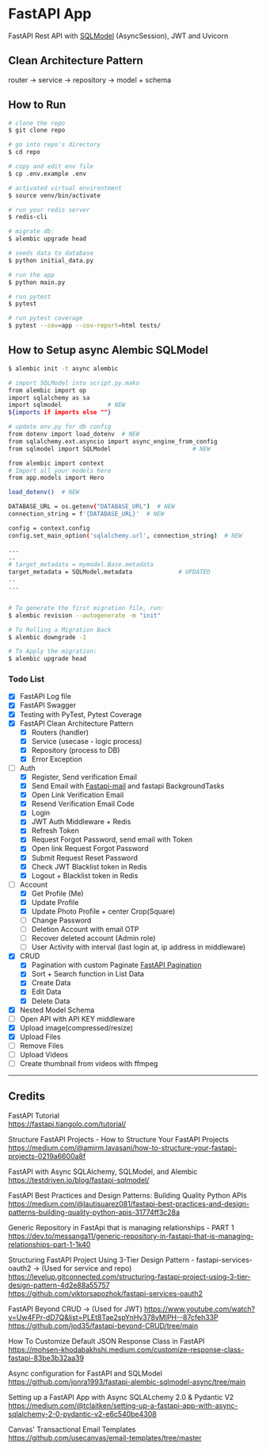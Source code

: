 # FastAPI App

FastAPI Rest API with [SQLModel](https://sqlmodel.tiangolo.com/) (AsyncSession), JWT and Uvicorn

## Clean Architecture Pattern

router -> service -> repository -> model + schema

## How to Run

```sh
# clone the repo
$ git clone repo

# go into repo's directory
$ cd repo

# copy and edit env file
$ cp .env.example .env

# activated virtual environtment
$ source venv/bin/activate

# run your redis server
$ redis-cli

# migrate db:
$ alembic upgrade head

# seeds data to database
$ python initial_data.py

# run the app
$ python main.py

# run pytest
$ pytest

# run pytest coverage
$ pytest --cov=app --cov-report=html tests/
```

## How to Setup async Alembic SQLModel

```sh
$ alembic init -t async alembic

# import SQLModel into script.py.mako
from alembic import op
import sqlalchemy as sa
import sqlmodel             # NEW
${imports if imports else ""}

# update env.py for db config
from dotenv import load_dotenv  # NEW
from sqlalchemy.ext.asyncio import async_engine_from_config
from sqlmodel import SQLModel                       # NEW

from alembic import context
# Import all your models here
from app.models import Hero

load_dotenv()  # NEW

DATABASE_URL = os.getenv("DATABASE_URL")  # NEW
connection_string = f'{DATABASE_URL}'  # NEW

config = context.config
config.set_main_option('sqlalchemy.url', connection_string)  # NEW

...
..
# target_metadata = mymodel.Base.metadata
target_metadata = SQLModel.metadata             # UPDATED
..
...


# To generate the first migration file, run:
$ alembic revision --autogenerate -m "init"

# To Rolling a Migration Back
$ alembic downgrade -1

# To Apply the migration:
$ alembic upgrade head

```

### Todo List

- [x] FastAPI Log file
- [x] FastAPI Swagger
- [x] Testing with PyTest, Pytest Coverage
- [x] FastAPI Clean Architecture Pattern
  - [x] Routers (handler)
  - [x] Service (usecase - logic process)
  - [x] Repository (process to DB)
  - [x] Error Exception
- [ ] Auth
  - [x] Register, Send verification Email
  - [x] Send Email with [Fastapi-mail](https://sabuhish.github.io/fastapi-mail/) and fastapi BackgroundTasks
  - [x] Open Link Verification Email
  - [x] Resend Verification Email Code
  - [x] Login
  - [x] JWT Auth Middleware + Redis
  - [x] Refresh Token
  - [x] Request Forgot Password, send email with Token
  - [x] Open link Request Forgot Password
  - [x] Submit Request Reset Password
  - [x] Check JWT Blacklist token in Redis
  - [x] Logout + Blacklist token in Redis
- [ ] Account
  - [x] Get Profile (Me)
  - [x] Update Profile
  - [x] Update Photo Profile + center Crop(Square)
  - [ ] Change Password
  - [ ] Deletion Account with email OTP
  - [ ] Recover deleted account (Admin role)
  - [ ] User Activity with interval (last login at, ip address in middleware)
- [x] CRUD
  - [x] Pagination with custom Paginate [FastAPI Pagination](https://uriyyo-fastapi-pagination.netlify.app/)
  - [x] Sort + Search function in List Data
  - [x] Create Data
  - [x] Edit Data
  - [x] Delete Data
- [x] Nested Model Schema
- [ ] Open API with API KEY middleware
- [x] Upload image(compressed/resize)
- [x] Upload Files
- [ ] Remove Files
- [ ] Upload Videos
- [ ] Create thumbnail from videos with ffmpeg

---

## Credits

FastAPI Tutorial  
https://fastapi.tiangolo.com/tutorial/

Structure FastAPI Projects - How to Structure Your FastAPI Projects  
https://medium.com/@amirm.lavasani/how-to-structure-your-fastapi-projects-0219a6600a8f

FastAPI with Async SQLAlchemy, SQLModel, and Alembic  
https://testdriven.io/blog/fastapi-sqlmodel/

FastAPI Best Practices and Design Patterns: Building Quality Python APIs  
https://medium.com/@lautisuarez081/fastapi-best-practices-and-design-patterns-building-quality-python-apis-31774ff3c28a

Generic Repository in FastApi that is managing relationships - PART 1  
https://dev.to/messanga11/generic-repository-in-fastapi-that-is-managing-relationships-part-1-1k40

Structuring FastAPI Project Using 3-Tier Design Pattern - fastapi-services-oauth2 -> (Used for service and repo)  
https://levelup.gitconnected.com/structuring-fastapi-project-using-3-tier-design-pattern-4d2e88a55757  
https://github.com/viktorsapozhok/fastapi-services-oauth2

FastAPI Beyond CRUD -> (Used for JWT)
https://www.youtube.com/watch?v=Uw4FPr-dD7Q&list=PLEt8Tae2spYnHy378vMlPH--87cfeh33P  
https://github.com/jod35/fastapi-beyond-CRUD/tree/main

How To Customize Default JSON Response Class in FastAPI  
https://mohsen-khodabakhshi.medium.com/customize-response-class-fastapi-83be3b32aa39

Async configuration for FastAPI and SQLModel  
https://github.com/jonra1993/fastapi-alembic-sqlmodel-async/tree/main

Setting up a FastAPI App with Async SQLALchemy 2.0 & Pydantic V2  
https://medium.com/@tclaitken/setting-up-a-fastapi-app-with-async-sqlalchemy-2-0-pydantic-v2-e6c540be4308

Canvas' Transactional Email Templates  
https://github.com/usecanvas/email-templates/tree/master
